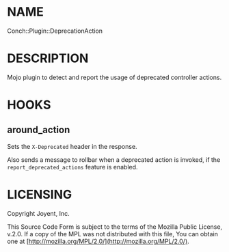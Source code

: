 # NAME

Conch::Plugin::DeprecationAction

# DESCRIPTION

Mojo plugin to detect and report the usage of deprecated controller actions.

# HOOKS

## around\_action

Sets the `X-Deprecated` header in the response.

Also sends a message to rollbar when a deprecated action is invoked, if the
`report_deprecated_actions` feature is enabled.

# LICENSING

Copyright Joyent, Inc.

This Source Code Form is subject to the terms of the Mozilla Public License,
v.2.0. If a copy of the MPL was not distributed with this file, You can obtain
one at [http://mozilla.org/MPL/2.0/](http://mozilla.org/MPL/2.0/).
